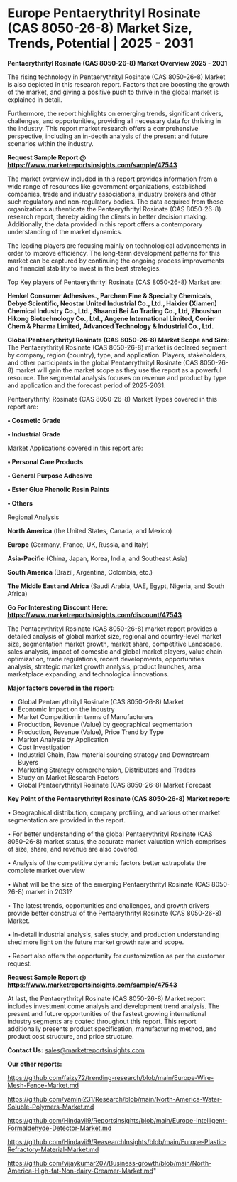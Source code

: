# Europe Pentaerythrityl Rosinate (CAS 8050-26-8) Market Size, Trends, Potential | 2025 - 2031

<Strong> Pentaerythrityl Rosinate (CAS 8050-26-8) Market Overview 2025 - 2031</strong>

The rising technology in Pentaerythrityl Rosinate (CAS 8050-26-8) Market is also depicted in this research report. Factors that are boosting the growth of the market, and giving a positive push to thrive in the global market is explained in detail.

Furthermore, the report highlights on emerging trends, significant drivers, challenges, and opportunities, providing all necessary data for thriving in the industry. This report market research offers a comprehensive perspective, including an in-depth analysis of the present and future scenarios within the industry.

<strong>Request Sample Report @ <a href=https://www.marketreportsinsights.com/sample/47543>https://www.marketreportsinsights.com/sample/47543</a></strong>

The market overview included in this report provides information from a wide range of resources like government organizations, established companies, trade and industry associations, industry brokers and other such regulatory and non-regulatory bodies. The data acquired from these organizations authenticate the Pentaerythrityl Rosinate (CAS 8050-26-8) research report, thereby aiding the clients in better decision making. Additionally, the data provided in this report offers a contemporary understanding of the market dynamics.

The leading players are focusing mainly on technological advancements in order to improve efficiency. The long-term development patterns for this market can be captured by continuing the ongoing process improvements and financial stability to invest in the best strategies.

Top Key players of Pentaerythrityl Rosinate (CAS 8050-26-8) Market are:

<strong>Henkel Consumer Adhesives., Parchem Fine & Specialty Chemicals, Debye Scientific, Neostar United Industrial Co., Ltd., Haixier (Xiamen) Chemical Industry Co., Ltd., Shaanxi Bei Ao Trading Co., Ltd, Zhoushan Hikong Biotechnology Co., Ltd., Angene International Limited, Conier Chem & Pharma Limited, Advanced Technology & Industrial Co., Ltd.</strong>

<strong><b>Global Pentaerythrityl Rosinate (CAS 8050-26-8) Market Scope and Size:</b></strong>
The Pentaerythrityl Rosinate (CAS 8050-26-8) market is declared segment by company, region (country), type, and application. Players, stakeholders, and other participants in the global Pentaerythrityl Rosinate (CAS 8050-26-8) market will gain the market scope as they use the report as a powerful resource. The segmental analysis focuses on revenue and product by type and application and the forecast period of 2025-2031.

Pentaerythrityl Rosinate (CAS 8050-26-8) Market Types covered in this report are:

<strong>•  Cosmetic Grade

•  Industrial Grade</strong>

Market Applications covered in this report are:

<strong>•  Personal Care Products

•  General Purpose Adhesive

•  Ester Glue Phenolic Resin Paints

•  Others</strong> 

Regional Analysis

<strong>North America</strong> (the United States, Canada, and Mexico)

<strong>Europe</strong> (Germany, France, UK, Russia, and Italy)

<strong>Asia-Pacific</strong> (China, Japan, Korea, India, and Southeast Asia)

<strong>South America</strong> (Brazil, Argentina, Colombia, etc.)

<strong>The Middle East and Africa</strong> (Saudi Arabia, UAE, Egypt, Nigeria, and South Africa)

<strong>Go For Interesting Discount Here: <a href=https://www.marketreportsinsights.com/discount/47543>https://www.marketreportsinsights.com/discount/47543</a></strong>

The Pentaerythrityl Rosinate (CAS 8050-26-8) market report provides a detailed analysis of global market size, regional and country-level market size, segmentation market growth, market share, competitive Landscape, sales analysis, impact of domestic and global market players, value chain optimization, trade regulations, recent developments, opportunities analysis, strategic market growth analysis, product launches, area marketplace expanding, and technological innovations.

<strong><b>Major factors covered in the report:</b></strong>
<ul>
  <li>Global Pentaerythrityl Rosinate (CAS 8050-26-8) Market </li>
  <li>Economic Impact on the Industry</li>
  <li>Market Competition in terms of Manufacturers</li>
  <li>Production, Revenue (Value) by geographical segmentation</li>
  <li>Production, Revenue (Value), Price Trend by Type</li>
  <li>Market Analysis by Application</li>
  <li>Cost Investigation</li>
  <li>Industrial Chain, Raw material sourcing strategy and Downstream Buyers</li>
  <li>Marketing Strategy comprehension, Distributors and Traders</li>
  <li>Study on Market Research Factors</li>
  <li>Global Pentaerythrityl Rosinate (CAS 8050-26-8) Market Forecast</li>
</ul>

<strong><b>Key Point of the Pentaerythrityl Rosinate (CAS 8050-26-8) Market report:</b></strong>

• Geographical distribution, company profiling, and various other market segmentation are provided in the report.

• For better understanding of the global Pentaerythrityl Rosinate (CAS 8050-26-8) market status, the accurate market valuation which comprises of size, share, and revenue are also covered.

• Analysis of the competitive dynamic factors better extrapolate the complete market overview

• What will be the size of the emerging Pentaerythrityl Rosinate (CAS 8050-26-8) market in 2031?

• The latest trends, opportunities and challenges, and growth drivers provide better construal of the Pentaerythrityl Rosinate (CAS 8050-26-8) Market.

• In-detail industrial analysis, sales study, and production understanding shed more light on the future market growth rate and scope.

• Report also offers the opportunity for customization as per the customer request.

<strong>Request Sample Report @ <a href=https://www.marketreportsinsights.com/sample/47543>https://www.marketreportsinsights.com/sample/47543</a></strong>

At last, the Pentaerythrityl Rosinate (CAS 8050-26-8) Market report includes investment come analysis and development trend analysis. The present and future opportunities of the fastest growing international industry segments are coated throughout this report. This report additionally presents product specification, manufacturing method, and product cost structure, and price structure.

<strong>Contact Us:</strong>
sales@marketreportsinsights.com

<strong>Our other reports:</strong>

<a href=https://github.com/faizy72/trending-research/blob/main/Europe-Wire-Mesh-Fence-Market.md>https://github.com/faizy72/trending-research/blob/main/Europe-Wire-Mesh-Fence-Market.md</a>

<a href=https://github.com/yamini231/Research/blob/main/North-America-Water-Soluble-Polymers-Market.md>https://github.com/yamini231/Research/blob/main/North-America-Water-Soluble-Polymers-Market.md</a>

<a href=https://github.com/Hindavii9/Reportsinsights/blob/main/Europe-Intelligent-Formaldehyde-Detector-Market.md>https://github.com/Hindavii9/Reportsinsights/blob/main/Europe-Intelligent-Formaldehyde-Detector-Market.md</a>

<a href=https://github.com/Hindavii9/ReasearchInsights/blob/main/Europe-Plastic-Refractory-Material-Market.md>https://github.com/Hindavii9/ReasearchInsights/blob/main/Europe-Plastic-Refractory-Material-Market.md</a>

<a href=https://github.com/vijaykumar207/Business-growth/blob/main/North-America-High-fat-Non-dairy-Creamer-Market.md>https://github.com/vijaykumar207/Business-growth/blob/main/North-America-High-fat-Non-dairy-Creamer-Market.md</a>"
